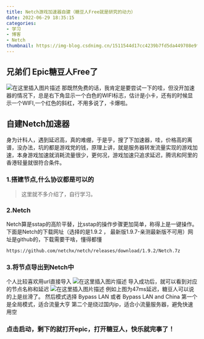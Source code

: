 ```yaml
---
title: Netch游戏加速器自建（糖豆人Free就是研究的动力）
date: 2022-06-29 18:35:15
categories:
- 学习
- 博客
- Netch
thumbnail: https://img-blog.csdnimg.cn/1511544d17cc4239b7fd5da449708e9f.png
---
```


## 兄弟们 Epic糖豆人Free了
![在这里插入图片描述](https://img-blog.csdnimg.cn/1511544d17cc4239b7fd5da449708e9f.png)
那既然免费的话，我肯定是要尝试一下的哇，但没开加速器的情况下，总是右下角显示一个白色的WIFI标志，估计是小卡，还有的时候显示一个WIFI,一个红色的斜杠，不用多说了，卡爆啦。

## 自建Netch加速器 
身为计科人，遇到延迟高，真的难绷，于是乎，搜了下加速器，哇，价格高的离谱，没办法，坑的都是游戏党的钱，原理上讲，就是服务器转发流量实现的游戏加速，本身游戏加速就消耗流量很少，更何况，游戏加速只追求延迟，腾讯和阿里的香港轻量就很符合条件。
### 1.搭建节点,什么协议都是可以的

> 这里就不多介绍了，自行学习。

### 2.Netch
Netch算是sstap的高阶平替，比sstap的操作步骤更加简单，称得上是一键操作。
下面是Netch的下载网址（选择的是1.9.2 ， 最新版1.9.7-亲测最新版不可用）网址是github的，下载需要干啥，懂得都懂

```url
https://github.com/netchx/netch/releases/download/1.9.2/Netch.7z
```
### 3.将节点导出到Netch中
个人比较喜欢用url直接导入
![在这里插入图片描述](https://img-blog.csdnimg.cn/f6ba269aa77449f982c7eef4fbe66af4.png)
导入成功后，就可以看到对应的节点名称和延迟
![在这里插入图片描述](https://img-blog.csdnimg.cn/371c984c366f4f67b6c4629ee3571ab8.png)
例如上图为47ms延迟，糖豆人可以说的上是丝滑了。
然后模式选择 Bypass LAN 或者 Bypass LAN and China
第一个是全局模式，适合流量大亨
第二个是绕过国内ip，适合小流量服务器，避免快速用空

### 点击启动，剩下的就打开epic，打开糖豆人，快乐就完事了！
